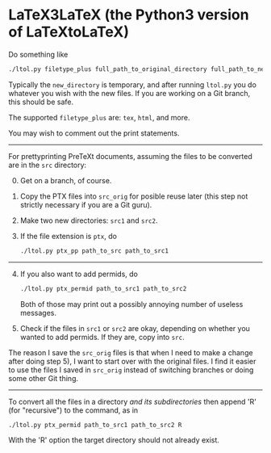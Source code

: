 # LaTeX3LaTeX (the Python3 version of LaTeXtoLaTeX)

Do something like
```bash
./ltol.py filetype_plus full_path_to_original_directory full_path_to_new_directory
```
Typically the `new_directory` is temporary, and after running `ltol.py` you
do whatever you wish with the new files.  If you are working on a Git branch,
this should be safe.

The supported `filetype_plus` are: `tex`, `html`, and more.

You may wish to comment out the print statements.

-------------

For prettyprinting PreTeXt documents,
assuming the files to be converted are in the `src` directory:

0) Get on a branch, of course.

1) Copy the PTX files into `src_orig` for posible reuse later
(this step not strictly necessary if you are a Git guru).

2) Make two new directories: `src1` and `src2`.

3) If the file extension is `ptx`, do
    ```bash
    ./ltol.py ptx_pp path_to_src path_to_src1
    ```

-------------

4) If you also want to add permids, do
    ```bash
    ./ltol.py ptx_permid path_to_src1 path_to_src2
    ```
    Both of those may print out a possibly annoying number of
    useless messages.

5) Check if the files in `src1` or `src2` are okay, depending on whether you
wanted to add permids.  If they are, copy into `src`.

The reason I save the `src_orig` files is that when I need to
make a change after doing step 5), I want to start over with
the original files.  I find it easier to use the files I saved in
`src_orig` instead of switching branches or doing some other Git thing.

-------------

To convert all the files in a directory *and its subdirectories* then
append 'R' (for "recursive") to the command, as in
```bash
./ltol.py ptx_permid path_to_src1 path_to_src2 R
```
With the 'R' option the target directory should not already exist.

